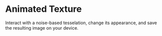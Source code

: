 # Animated Texture

Interact with a noise-based tesselation, change its appearance, and save the resulting image on your device.
